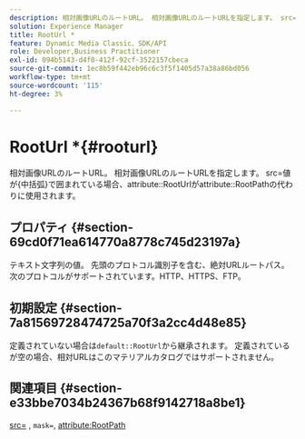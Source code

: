 ```yaml
---
description: 相対画像URLのルートURL。 相対画像URLのルートURLを指定します。 src=値が{中括弧}で囲まれている場合、attribute RootUrlが属性RootPathの代わりに使用されます。
solution: Experience Manager
title: RootUrl *
feature: Dynamic Media Classic、SDK/API
role: Developer,Business Practitioner
exl-id: 094b5143-d4f0-412f-92cf-3522157cbeca
source-git-commit: 1ec8b59f442eb96c6c3f5f1405d57a38a86bd056
workflow-type: tm+mt
source-wordcount: '115'
ht-degree: 3%

---
```


# RootUrl *{#rooturl}

相対画像URLのルートURL。 相対画像URLのルートURLを指定します。 src=値が{中括弧}で囲まれている場合、attribute::RootUrlがattribute::RootPathの代わりに使用されます。

## プロパティ {#section-69cd0f71ea614770a8778c745d23197a}

テキスト文字列の値。 先頭のプロトコル識別子を含む、絶対URLルートパス。 次のプロトコルがサポートされています。HTTP、HTTPS、FTP。

## 初期設定 {#section-7a81569728474725a70f3a2cc4d48e85}

定義されていない場合は`default::RootUrl`から継承されます。 定義されているが空の場合、相対URLはこのマテリアルカタログではサポートされません。

## 関連項目 {#section-e33bbe7034b24367b68f9142718a8be1}

[src=](../../../../../ir-api/http-protocol/image-rendering-api-ref/c-ir-http-protocol-ref/c-ir-http-protocol-command-reference/r-ir-src.md#reference-62c98abad22149d68d405ed6aaff8272) ,  `mask=`,  [attribute:RootPath](../../../../../ir-api/material-cat/image-rendering-api-ref/c-ir-material-catalog/c-ir-attributes-reference/r-ir-rootpath.md#reference-a4d7c96b62e14fcbad1740c702f160f3)
